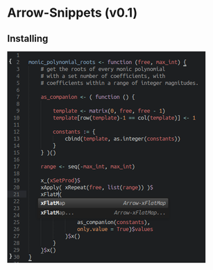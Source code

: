 Arrow-Snippets (v0.1)
===========================================

## Installing

<img src = "sample.png"></img>
